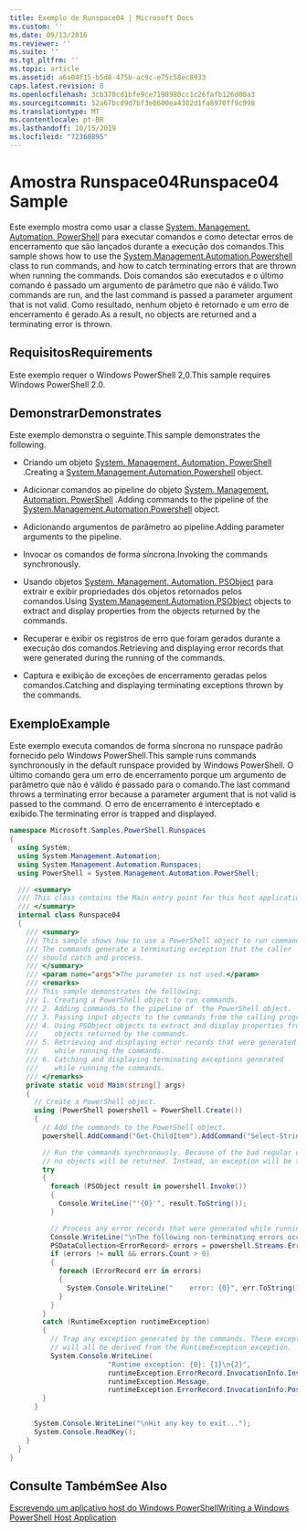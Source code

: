 ```yaml
---
title: Exemplo de Runspace04 | Microsoft Docs
ms.custom: ''
ms.date: 09/13/2016
ms.reviewer: ''
ms.suite: ''
ms.tgt_pltfrm: ''
ms.topic: article
ms.assetid: a6a04f15-b5d8-475b-ac9c-e75c58ec8933
caps.latest.revision: 8
ms.openlocfilehash: 3cb370cd1bfe9ce7198980cc1c26fafb126d00a3
ms.sourcegitcommit: 52a67bcd9d7bf3e8600ea4302d1fa8970ff9c998
ms.translationtype: MT
ms.contentlocale: pt-BR
ms.lasthandoff: 10/15/2019
ms.locfileid: "72360895"
---
```

# <a name="runspace04-sample"></a><span data-ttu-id="beac6-102">Amostra Runspace04</span><span class="sxs-lookup"><span data-stu-id="beac6-102">Runspace04 Sample</span></span>

<span data-ttu-id="beac6-103">Este exemplo mostra como usar a classe [System. Management. Automation. PowerShell](/dotnet/api/system.management.automation.powershell) para executar comandos e como detectar erros de encerramento que são lançados durante a execução dos comandos.</span><span class="sxs-lookup"><span data-stu-id="beac6-103">This sample shows how to use the [System.Management.Automation.Powershell](/dotnet/api/system.management.automation.powershell) class to run commands, and how to catch terminating errors that are thrown when running the commands.</span></span> <span data-ttu-id="beac6-104">Dois comandos são executados e o último comando é passado um argumento de parâmetro que não é válido.</span><span class="sxs-lookup"><span data-stu-id="beac6-104">Two commands are run, and the last command is passed a parameter argument that is not valid.</span></span> <span data-ttu-id="beac6-105">Como resultado, nenhum objeto é retornado e um erro de encerramento é gerado.</span><span class="sxs-lookup"><span data-stu-id="beac6-105">As a result, no objects are returned and a terminating error is thrown.</span></span>

## <a name="requirements"></a><span data-ttu-id="beac6-106">Requisitos</span><span class="sxs-lookup"><span data-stu-id="beac6-106">Requirements</span></span>

<span data-ttu-id="beac6-107">Este exemplo requer o Windows PowerShell 2,0.</span><span class="sxs-lookup"><span data-stu-id="beac6-107">This sample requires Windows PowerShell 2.0.</span></span>

## <a name="demonstrates"></a><span data-ttu-id="beac6-108">Demonstrar</span><span class="sxs-lookup"><span data-stu-id="beac6-108">Demonstrates</span></span>

<span data-ttu-id="beac6-109">Este exemplo demonstra o seguinte.</span><span class="sxs-lookup"><span data-stu-id="beac6-109">This sample demonstrates the following.</span></span>

- <span data-ttu-id="beac6-110">Criando um objeto [System. Management. Automation. PowerShell](/dotnet/api/system.management.automation.powershell) .</span><span class="sxs-lookup"><span data-stu-id="beac6-110">Creating a [System.Management.Automation.Powershell](/dotnet/api/system.management.automation.powershell) object.</span></span>

- <span data-ttu-id="beac6-111">Adicionar comandos ao pipeline do objeto [System. Management. Automation. PowerShell](/dotnet/api/system.management.automation.powershell) .</span><span class="sxs-lookup"><span data-stu-id="beac6-111">Adding commands to the pipeline of the [System.Management.Automation.Powershell](/dotnet/api/system.management.automation.powershell) object.</span></span>

- <span data-ttu-id="beac6-112">Adicionando argumentos de parâmetro ao pipeline.</span><span class="sxs-lookup"><span data-stu-id="beac6-112">Adding parameter arguments to the pipeline.</span></span>

- <span data-ttu-id="beac6-113">Invocar os comandos de forma síncrona.</span><span class="sxs-lookup"><span data-stu-id="beac6-113">Invoking the commands synchronously.</span></span>

- <span data-ttu-id="beac6-114">Usando objetos [System. Management. Automation. PSObject](/dotnet/api/System.Management.Automation.PSObject) para extrair e exibir propriedades dos objetos retornados pelos comandos.</span><span class="sxs-lookup"><span data-stu-id="beac6-114">Using [System.Management.Automation.PSObject](/dotnet/api/System.Management.Automation.PSObject) objects to extract and display properties from the objects returned by the commands.</span></span>

- <span data-ttu-id="beac6-115">Recuperar e exibir os registros de erro que foram gerados durante a execução dos comandos.</span><span class="sxs-lookup"><span data-stu-id="beac6-115">Retrieving and displaying error records that were generated during the running of the commands.</span></span>

- <span data-ttu-id="beac6-116">Captura e exibição de exceções de encerramento geradas pelos comandos.</span><span class="sxs-lookup"><span data-stu-id="beac6-116">Catching and displaying terminating exceptions thrown by the commands.</span></span>

## <a name="example"></a><span data-ttu-id="beac6-117">Exemplo</span><span class="sxs-lookup"><span data-stu-id="beac6-117">Example</span></span>

<span data-ttu-id="beac6-118">Este exemplo executa comandos de forma síncrona no runspace padrão fornecido pelo Windows PowerShell.</span><span class="sxs-lookup"><span data-stu-id="beac6-118">This sample runs commands synchronously in the default runspace provided by Windows PowerShell.</span></span> <span data-ttu-id="beac6-119">O último comando gera um erro de encerramento porque um argumento de parâmetro que não é válido é passado para o comando.</span><span class="sxs-lookup"><span data-stu-id="beac6-119">The last command throws a terminating error because a parameter argument that is not valid is passed to the command.</span></span> <span data-ttu-id="beac6-120">O erro de encerramento é interceptado e exibido.</span><span class="sxs-lookup"><span data-stu-id="beac6-120">The terminating error is trapped and displayed.</span></span>

```csharp
namespace Microsoft.Samples.PowerShell.Runspaces
{
  using System;
  using System.Management.Automation;
  using System.Management.Automation.Runspaces;
  using PowerShell = System.Management.Automation.PowerShell;

  /// <summary>
  /// This class contains the Main entry point for this host application.
  /// </summary>
  internal class Runspace04
  {
    /// <summary>
    /// This sample shows how to use a PowerShell object to run commands.
    /// The commands generate a terminating exception that the caller
    /// should catch and process.
    /// </summary>
    /// <param name="args">The parameter is not used.</param>
    /// <remarks>
    /// This sample demonstrates the following:
    /// 1. Creating a PowerShell object to run commands.
    /// 2. Adding commands to the pipeline of  the PowerShell object.
    /// 3. Passing input objects to the commands from the calling program.
    /// 4. Using PSObject objects to extract and display properties from the
    ///    objects returned by the commands.
    /// 5. Retrieving and displaying error records that were generated
    ///    while running the commands.
    /// 6. Catching and displaying terminating exceptions generated
    ///    while running the commands.
    /// </remarks>
    private static void Main(string[] args)
    {
      // Create a PowerShell object.
      using (PowerShell powershell = PowerShell.Create())
      {
        // Add the commands to the PowerShell object.
        powershell.AddCommand("Get-ChildItem").AddCommand("Select-String").AddArgument("*");

        // Run the commands synchronously. Because of the bad regular expression,
        // no objects will be returned. Instead, an exception will be thrown.
        try
        {
          foreach (PSObject result in powershell.Invoke())
          {
            Console.WriteLine("'{0}'", result.ToString());
          }

          // Process any error records that were generated while running the commands.
          Console.WriteLine("\nThe following non-terminating errors occurred:\n");
          PSDataCollection<ErrorRecord> errors = powershell.Streams.Error;
          if (errors != null && errors.Count > 0)
          {
            foreach (ErrorRecord err in errors)
            {
              System.Console.WriteLine("    error: {0}", err.ToString());
            }
          }
        }
        catch (RuntimeException runtimeException)
        {
          // Trap any exception generated by the commands. These exceptions
          // will all be derived from the RuntimeException exception.
          System.Console.WriteLine(
                        "Runtime exception: {0}: {1}\n{2}",
                        runtimeException.ErrorRecord.InvocationInfo.InvocationName,
                        runtimeException.Message,
                        runtimeException.ErrorRecord.InvocationInfo.PositionMessage);
        }
      }

      System.Console.WriteLine("\nHit any key to exit...");
      System.Console.ReadKey();
    }
  }
}
```

## <a name="see-also"></a><span data-ttu-id="beac6-121">Consulte Também</span><span class="sxs-lookup"><span data-stu-id="beac6-121">See Also</span></span>

[<span data-ttu-id="beac6-122">Escrevendo um aplicativo host do Windows PowerShell</span><span class="sxs-lookup"><span data-stu-id="beac6-122">Writing a Windows PowerShell Host Application</span></span>](./writing-a-windows-powershell-host-application.md)